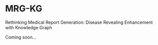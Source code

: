 # MRG-KG
Rethinking Medical Report Generation: Disease Revealing Enhancement with Knowledge Graph

Coming soon...
